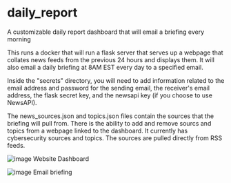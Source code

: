 # daily_report
A customizable daily report dashboard that will email a briefing every morning

This runs a docker that will run a flask server that serves up a webpage that collates news feeds from the previous 24 hours and displays them. It will also email a daily briefing at 8AM EST every day to a specified email.

Inside the "secrets" directory, you will need to add information related to the email address and password for the sending email, the receiver's email address, the flask secret key, and the newsapi key (if you choose to use NewsAPI).

The news_sources.json and topics.json files contain the sources that the briefing will pull from. There is the ability to add and remove sourcs and topics from a webpage linked to the dashboard. It currently has cybersecurity sources and topics. The sources are pulled directly from RSS feeds.

![image](https://github.com/user-attachments/assets/3633e541-d4cf-4fce-a92b-db6962631c66)
Website Dashboard

![image](https://github.com/user-attachments/assets/9d031061-c096-4dbd-97ce-6c409eacf080)
Email briefing
